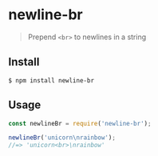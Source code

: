 # newline-br

> Prepend `<br>` to newlines in a string

## Install

```
$ npm install newline-br
```

## Usage

```js
const newlineBr = require('newline-br');

newlineBr('unicorn\nrainbow');
//=> 'unicorn<br>\nrainbow'
```
